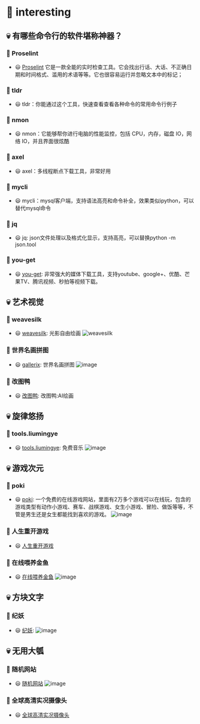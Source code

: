 # 🎈 interesting

## 💀 有哪些命令行的软件堪称神器？
### 🏡 Proselint
- 😃 [Proselint](http://proselint.com/write/) 它是一款全能的实时检查工具。它会找出行话、大话、不正确日期和时间格式、滥用的术语等等。它也很容易运行并忽略文本中的标记；
### 🏡 tldr
- 😃 tldr：你能通过这个工具，快速查看查看各种命令的常用命令行例子
### 🏡 nmon
- 😃 nmon：它能够帮你进行电脑的性能监控，包括 CPU，内存，磁盘 IO，网络 IO，并且界面很炫酷
### 🏡 axel
- 😃 axel：多线程断点下载工具，非常好用
### 🏡 mycli
- 😃 mycli：mysql客户端，支持语法高亮和命令补全，效果类似ipython，可以替代mysql命令
### 🏡 jq
- 😃 jq: json文件处理以及格式化显示，支持高亮，可以替换python -m json.tool
### 🏡 you-get
- 😃 [you-get](https://github.com/soimort/you-get/wiki/%E4%B8%AD%E6%96%87%E8%AF%B4%E6%98%8E): 非常强大的媒体下载工具，支持youtube、google+、优酷、芒果TV、腾讯视频、秒拍等视频下载。
  
## 💀 艺术视觉
### 🏡 weavesilk
- 😃 [weavesilk](http://weavesilk.com/): 光影自由绘画
  ![weavesilk](https://github.com/mawanxiangone/interesting/assets/142721542/684c4326-7721-4c8c-ab8f-35fb0bf3b83e)
### 🏡 世界名画拼图
- 😃 [gallerix](https://gallerix.asia/): 世界名画拼图
![image](https://github.com/mawanxiangone/interesting/assets/142721542/dd7ec06c-ebac-4252-97a9-003a4b5c452c)
### 🏡 改图鸭
- 😃 [改图鸭](https://www.gaituya.com/aiimg/): 改图鸭:AI绘画

## 💀 旋律悠扬
### 🏡 tools.liumingye
- 😃 [tools.liumingye](https://tools.liumingye.cn/music/#/): 免费音乐
  ![image](https://github.com/mawanxiangone/interesting/assets/142721542/9ea04808-6fe3-43cd-ac7a-bd9776fd832f)

## 💀 游戏次元
### 🏡 poki
- 😃 [poki](https://poki.com/zh): 一个免费的在线游戏网站，里面有2万多个游戏可以在线玩，包含的游戏类型有动作小游戏、赛车、战棋游戏、女生小游戏、冒险、做饭等等，不管是男生还是女生都能找到喜欢的游戏。
  ![image](https://github.com/mawanxiangone/interesting/assets/142721542/ca07e3a1-9a2c-4473-9083-bd2832f20e23)
### 🏡 人生重开游戏
- 😃 [人生重开游戏](https://liferestart.syaro.io/public/index.html)
### 🏡 在线喂养金鱼
- 😃 [在线喂养金鱼](https://feedgoldfish.top/)
![image](https://github.com/mawanxiangone/interesting/assets/142721542/2a458d02-76e8-4482-8e24-d1d59faf20c8)

## 💀 方块文字
### 🏡 纪妖
- 😃 [纪妖](https://www.cbaigui.com/):
![image](https://github.com/mawanxiangone/interesting/assets/142721542/cf3abb83-7b5f-472f-861e-f12a40cc181d)

## 💀 无用大瓠
### 🏡 随机网站
- 😃 [随机网站](https://theuselessweb.com/)
  ![image](https://github.com/mawanxiangone/interesting/assets/142721542/49431842-26d8-4de6-8ff0-13e22b175a4a)
### 🏡 全球高清实况摄像头
- 😃 [全球高清实况摄像头](https://www.skylinewebcams.com/)

